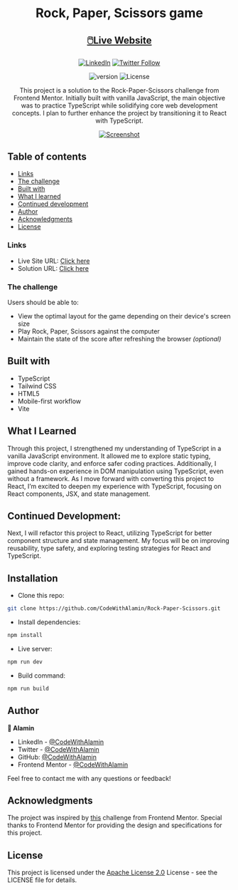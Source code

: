 <h1 align="center">Rock, Paper, Scissors game</h1>

<h2 align="center">

[🖱️Live Website](https://rps-game-alamin.vercel.app)

</h2>

<!-- Badges -->
<div align="center">

[![LinkedIn](https://img.shields.io/badge/LinkedIn-Connect-blue?style=for-the-badge&logo=linkedin)](https://www.linkedin.com/in/CodeWithAlamin)
[![Twitter Follow](https://img.shields.io/twitter/follow/CodeWithAlamin?style=for-the-badge&logo=x)](https://x.com/CodeWithAlamin)

![version](https://img.shields.io/github/package-json/v/CodeWithAlamin/Rock-Paper-Scissors?color=blue)
![License](https://img.shields.io/badge/License-Apache%202.0-blue)

</div>

<!-- Brief -->
<p align="center">
This project is a solution to the Rock-Paper-Scissors challenge from Frontend Mentor. Initially built with vanilla JavaScript, the main objective was to practice TypeScript while solidifying core web development concepts. I plan to further enhance the project by transitioning it to React with TypeScript.
</p>

<!-- Screenshot -->
<a align="center" href="https://rps-game-alamin.vercel.app">

![Screenshot](./public/images/rps-game-thumbnail.webp)

</a>

## Table of contents

- [Links](#links)
- [The challenge](#the-challenge)
- [Built with](#built-with)
- [What I learned](#what-i-learned)
- [Continued development](#continued-development)
- [Author](#author)
- [Acknowledgments](#acknowledgments)
- [License](#license)

### Links

- Live Site URL: [Click here](https://rps-game-alamin.vercel.app)
- Solution URL: [Click here](https://www.frontendmentor.io/solutions/rock-paper-scissors-game-with-typescript-fe6IN10Ent)

### The challenge

Users should be able to:

- View the optimal layout for the game depending on their device's screen size
- Play Rock, Paper, Scissors against the computer
- Maintain the state of the score after refreshing the browser _(optional)_

## Built with

- TypeScript
- Tailwind CSS
- HTML5
- Mobile-first workflow
- Vite

## What I Learned

Through this project, I strengthened my understanding of TypeScript in a vanilla JavaScript environment. It allowed me to explore static typing, improve code clarity, and enforce safer coding practices. Additionally, I gained hands-on experience in DOM manipulation using TypeScript, even without a framework. As I move forward with converting this project to React, I’m excited to deepen my experience with TypeScript, focusing on React components, JSX, and state management.

## Continued Development:

Next, I will refactor this project to React, utilizing TypeScript for better component structure and state management. My focus will be on improving reusability, type safety, and exploring testing strategies for React and TypeScript.

## Installation

- Clone this repo:

```sh
git clone https://github.com/CodeWithAlamin/Rock-Paper-Scissors.git
```

- Install dependencies:

```sh
npm install
```

- Live server:

```sh
npm run dev
```

- Build command:

```sh
npm run build
```

## Author

<b>👤 Alamin</b>

- LinkedIn - [@CodeWithAlamin](https://www.linkedin.com/in/CodeWithAlamin)
- Twitter - [@CodeWithAlamin](https://www.twitter.com/CodeWithAlamin)
- GitHub: [@CodeWithAlamin](https://github.com/CodeWithAlamin)
- Frontend Mentor - [@CodeWithAlamin](https://www.frontendmentor.io/profile/CodeWithAlamin)

Feel free to contact me with any questions or feedback!

## Acknowledgments

The project was inspired by [this](https://www.frontendmentor.io/challenges/rock-paper-scissors-game-pTgwgvgH) challenge from Frontend Mentor. Special thanks to Frontend Mentor for providing the design and specifications for this project.

## License

This project is licensed under the [Apache License 2.0](./LICENSE.md) License - see the LICENSE file for details.

